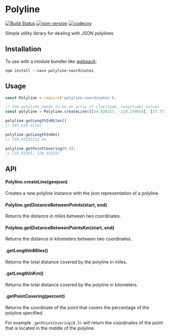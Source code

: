 # Polyline
[![Build Status](https://travis-ci.org/dongy7/Polyline.svg?branch=master)](https://travis-ci.org/dongy7/Polyline)
[![npm version](https://badge.fury.io/js/polyline-coordinates.svg)](https://badge.fury.io/js/polyline-coordinates)
[![codecov](https://codecov.io/gh/dongy7/polyline-coordinates/branch/master/graph/badge.svg)](https://codecov.io/gh/dongy7/polyline-coordinates)

Simple utility library for dealing with JSON polylines

## Installation

To use with a module bundler like [webpack](https://webpack.js.org/):
```
npm install --save polyline-coordinates
```

## Usage
```js
const Polyline = require('polyline-coordinates');

// the polyline needs to be an array of [latitude, longitude] values
const polyline = Polyline.createLine([[34.028337, -118.259954], [37.773566, -122.412786]])

polyline.getLengthInMiles()
// 347.618 miles

polyline.getLengthInKm()
// 559.43555212 km

polyline.getPointCovering(0.5);
// [35.91355, 120.33155]
```

## API

#### Polyline.createLine(geojson)
Creates a new polyline instance with the json representation of a polyline.

#### Polyline.getDistanceBetweenPoints(start, end)
Returns the distance in miles between two coordinates.

#### Polyline.getDistanceBetweenPointsKm(start, end)
Returns the distance in kilometers between two coordinates.

#### .getLengthInMiles()
Returns the total distance covered by the polyline in miles.

#### .getLengthInKm()
Returns the total distance covered by the polyline in kilometers.

#### .getPointCovering(percent)
Returns the coordinate of the point that covers the percentage of the
polyline specified.

For example `.getPointCovering(0.5)` will return the coordinates of the point
that is located in the middle of the polyline.
